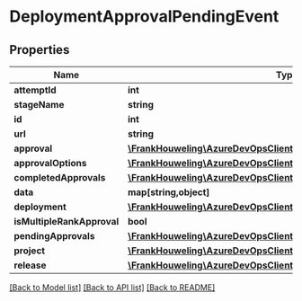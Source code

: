 # DeploymentApprovalPendingEvent

## Properties
Name | Type | Description | Notes
------------ | ------------- | ------------- | -------------
**attemptId** | **int** |  | [optional] 
**stageName** | **string** |  | [optional] 
**id** | **int** |  | [optional] 
**url** | **string** |  | [optional] 
**approval** | [**\FrankHouweling\AzureDevOpsClient\Release\Model\ReleaseApproval**](ReleaseApproval.md) |  | [optional] 
**approvalOptions** | [**\FrankHouweling\AzureDevOpsClient\Release\Model\ApprovalOptions**](ApprovalOptions.md) |  | [optional] 
**completedApprovals** | [**\FrankHouweling\AzureDevOpsClient\Release\Model\ReleaseApproval[]**](ReleaseApproval.md) |  | [optional] 
**data** | **map[string,object]** |  | [optional] 
**deployment** | [**\FrankHouweling\AzureDevOpsClient\Release\Model\Deployment**](Deployment.md) |  | [optional] 
**isMultipleRankApproval** | **bool** |  | [optional] 
**pendingApprovals** | [**\FrankHouweling\AzureDevOpsClient\Release\Model\ReleaseApproval[]**](ReleaseApproval.md) |  | [optional] 
**project** | [**\FrankHouweling\AzureDevOpsClient\Release\Model\ProjectReference**](ProjectReference.md) |  | [optional] 
**release** | [**\FrankHouweling\AzureDevOpsClient\Release\Model\Release**](Release.md) |  | [optional] 

[[Back to Model list]](../README.md#documentation-for-models) [[Back to API list]](../README.md#documentation-for-api-endpoints) [[Back to README]](../README.md)


